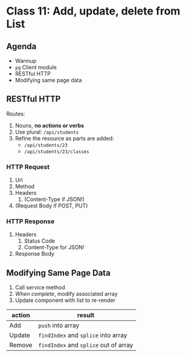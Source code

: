 Class 11: Add, update, delete from List
===

## Agenda

* Warmup
* `pg` Client module
* RESTful HTTP
* Modifying same page data

## RESTful HTTP

Routes:

1. Nouns, **no actions or verbs**
1. Use plural: `/api/students`
1. Refine the resource as parts are added: 
    * `/api/students/23`
    * `/api/students/23/classes`

### HTTP Request

1. Url
1. Method
1. Headers 
    1. (Content-Type if JSON!)
1. (Request Body if POST, PUT)

### HTTP Response

1. Headers 
    1. Status Code
    1. Content-Type for JSON!
1. Response Body

## Modifying Same Page Data

1. Call service method
1. _When complete_, modify associated array
1. Update component with list to re-render

action | result
---|---
Add | `push` into array
Update | `findIndex` and `splice` into array
Remove | `findIndex` and `splice` out of array